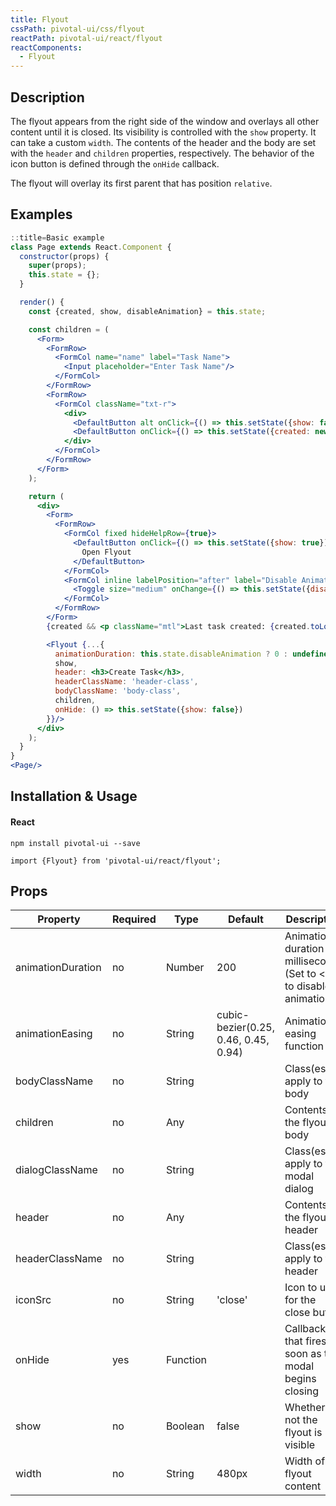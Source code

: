 ```yaml
---
title: Flyout
cssPath: pivotal-ui/css/flyout
reactPath: pivotal-ui/react/flyout
reactComponents:
  - Flyout
---
```


## Description
The flyout appears from the right side of the window and overlays all other content until it is closed. Its
visibility is controlled with the `show` property. It can take a custom `width`. The contents of the header
and the body are set with the `header` and `children` properties, respectively. The behavior of the icon
button is defined through the `onHide` callback.

The flyout will overlay its first parent that has position `relative`.

## Examples

```jsx
::title=Basic example
class Page extends React.Component {
  constructor(props) {
    super(props);
    this.state = {};
  }

  render() {
    const {created, show, disableAnimation} = this.state;

    const children = (
      <Form>
        <FormRow>
          <FormCol name="name" label="Task Name">
            <Input placeholder="Enter Task Name"/>
          </FormCol>
        </FormRow>
        <FormRow>
          <FormCol className="txt-r">
            <div>
              <DefaultButton alt onClick={() => this.setState({show: false})}>Cancel</DefaultButton>
              <DefaultButton onClick={() => this.setState({created: new Date(), show: false})}>Create</DefaultButton>
            </div>
          </FormCol>
        </FormRow>
      </Form>
    );

    return (
      <div>
        <Form>
          <FormRow>
            <FormCol fixed hideHelpRow={true}>
              <DefaultButton onClick={() => this.setState({show: true})}>
                Open Flyout
              </DefaultButton>
            </FormCol>
            <FormCol inline labelPosition="after" label="Disable Animation" hideHelpRow={true}>
              <Toggle size="medium" onChange={() => this.setState({disableAnimation: !this.state.disableAnimation})}/>
            </FormCol>
          </FormRow>
        </Form>
        {created && <p className="mtl">Last task created: {created.toLocaleString()}</p>}

        <Flyout {...{
          animationDuration: this.state.disableAnimation ? 0 : undefined,
          show,
          header: <h3>Create Task</h3>,
          headerClassName: 'header-class',
          bodyClassName: 'body-class',
          children,
          onHide: () => this.setState({show: false})
        }}/>
      </div>
    );
  }
}
<Page/>
```

## Installation & Usage

#### React
`npm install pivotal-ui --save`

`import {Flyout} from 'pivotal-ui/react/flyout';`

## Props

| Property           | Required    | Type        | Default                               | Description                                                            |
| ------------------ | ----------- | ----------- | ------------------------------------- | ------------                                                           |
| animationDuration  | no          | Number      | 200                                   | Animation duration in milliseconds (Set to <= 0 to disable animations) |
| animationEasing    | no          | String      | cubic-bezier(0.25, 0.46, 0.45, 0.94)  | Animation easing function                                              |
| bodyClassName      | no          | String      |                                       | Class(es) to apply to the body                                         |
| children           | no          | Any         |                                       | Contents of the flyout body                                            |
| dialogClassName    | no          | String      |                                       | Class(es) to apply to the modal dialog                                 |
| header             | no          | Any         |                                       | Contents of the flyout header                                          |
| headerClassName    | no          | String      |                                       | Class(es) to apply to the header                                       |
| iconSrc            | no          | String      | 'close'                               | Icon to use for the close button                                       |
| onHide             | yes         | Function    |                                       | Callback that fires as soon as the modal begins closing                |
| show               | no          | Boolean     | false                                 | Whether or not the flyout is visible                                   |
| width              | no          | String      | 480px                                 | Width of flyout content                                                |
